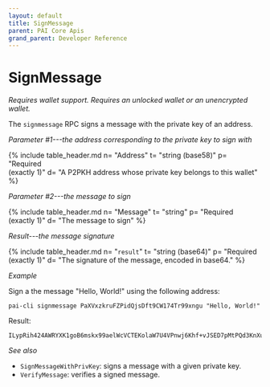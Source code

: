 ```yaml
---
layout: default
title: SignMessage
parent: PAI Core Apis
grand_parent: Developer Reference
---
```


SignMessage
=======================

*Requires wallet support. Requires an unlocked wallet or an
unencrypted wallet.*

The `signmessage` RPC signs a message with the private key of an address.

*Parameter #1---the address corresponding to the private key to sign with*

{% include table_header.md
  n= "Address"
  t= "string (base58)"
  p= "Required<br>(exactly 1)"
  d= "A P2PKH address whose private key belongs to this wallet"
%}

*Parameter #2---the message to sign*

{% include table_header.md
  n= "Message"
  t= "string"
  p= "Required<br>(exactly 1)"
  d= "The message to sign"
%}

*Result---the message signature*

{% include table_header.md
  n= "`result`"
  t= "string (base64)"
  p= "Required<br>(exactly 1)"
  d= "The signature of the message, encoded in base64."
%}

*Example*

Sign a the message "Hello, World!" using the following address:

```
pai-cli signmessage PaXVxzkruFZPidQjsDft9CW174Tr99xngu "Hello, World!"
```

Result:

```
ILypRih424AWRYXK1goB6mskx99aelWcVCTEKolaW7U4VPnwj6Khf+vJSED7pMtPQd3KnXuqq1JvavrQdPMFFB0=
```

*See also*

* `SignMessageWithPrivKey`: signs a message with a given private key.
* `VerifyMessage`: verifies a signed message.
